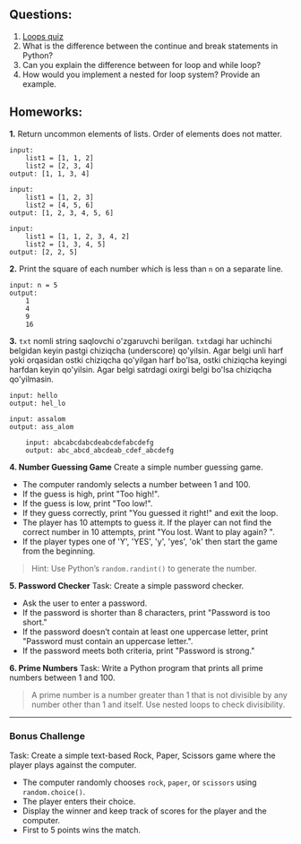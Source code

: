 ## Questions:

1. <a href="https://pynative.com/python-if-else-and-for-loop-quiz/">Loops quiz</a>
2.  What is the difference between the continue and break statements in Python?
3. Can you explain the difference between for loop and while loop?
4. How would you implement a nested for loop system? Provide an example.

## Homeworks:

**1.** Return uncommon elements of lists. Order of elements does not matter.
```
input:
    list1 = [1, 1, 2]
    list2 = [2, 3, 4]
output: [1, 1, 3, 4]
```

```
input:
    list1 = [1, 2, 3]
    list2 = [4, 5, 6]
output: [1, 2, 3, 4, 5, 6]
```

```
input:
    list1 = [1, 1, 2, 3, 4, 2]
    list2 = [1, 3, 4, 5]
output: [2, 2, 5]
```

**2.** Print the square of each number which is less than `n` on a separate line.

```
input: n = 5
output:
    1
    4
    9
    16
```

**3.** `txt` nomli string saqlovchi o'zgaruvchi berilgan. `txt`dagi har uchinchi belgidan keyin pastgi chiziqcha (underscore) qo'yilsin. Agar belgi unli harf yoki orqasidan ostki chiziqcha qo'yilgan harf bo'lsa, ostki chiziqcha keyingi harfdan keyin qo'yilsin. Agar belgi satrdagi oxirgi belgi bo'lsa chiziqcha qo'yilmasin.

```
input: hello
output: hel_lo
```

```
input: assalom
output: ass_alom
```

```
    input: abcabcdabcdeabcdefabcdefg
    output: abc_abcd_abcdeab_cdef_abcdefg
```


**4. Number Guessing Game**
Create a simple number guessing game.
- The computer randomly selects a number between 1 and 100. 
- If the guess is high, print "Too high!". 
- If the guess is low, print "Too low!". 
- If they guess correctly, print "You guessed it right!" and exit the loop.
- The player has 10 attempts to guess it. If the player can not find the correct number in 10 attempts, print "You lost. Want to play again? ".
- If the player types one of 'Y', 'YES', 'y', 'yes', 'ok' then start the game from the beginning.


>Hint: Use Python’s `random.randint()` to generate the number.

**5. Password Checker**
Task: Create a simple password checker.
- Ask the user to enter a password. 
- If the password is shorter than 8 characters, print "Password is too short." 
- If the password doesn’t contain at least one uppercase letter, print "Password must contain an uppercase letter.". 
- If the password meets both criteria, print "Password is strong."

**6. Prime Numbers**
Task: Write a Python program that prints all prime numbers between 1 and 100.

> A prime number is a number greater than 1 that is not divisible by any number other than 1 and itself. Use nested loops to check divisibility.

---

### Bonus Challenge
Task: Create a simple text-based Rock, Paper, Scissors game where the player plays against the computer.
- The computer randomly chooses `rock`, `paper`, or `scissors` using `random.choice()`.
- The player enters their choice.
- Display the winner and keep track of scores for the player and the computer.
- First to 5 points wins the match.

